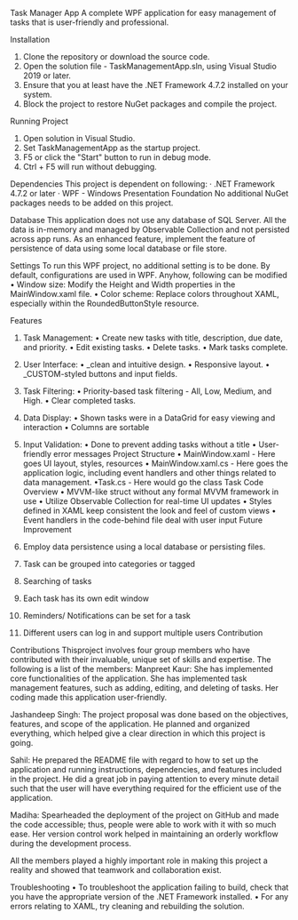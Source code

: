 Task Manager App
A complete WPF application for easy management of tasks that is user-friendly and professional.

Installation
1. Clone the repository or download the source code.
2. Open the solution file - TaskManagementApp.sln, using Visual Studio 2019 or later.
3. Ensure that you at least have the .NET Framework 4.7.2 installed on your system.
4. Block the project to restore NuGet packages and compile the project.

Running Project
1. Open solution in Visual Studio.
2. Set TaskManagementApp as the startup project.
3. F5 or click the "Start" button to run in debug mode.
4. Ctrl + F5 will run without debugging.

Dependencies
This project is dependent on following:
· .NET Framework 4.7.2 or later
· WPF - Windows Presentation Foundation
No additional NuGet packages needs to be added on this project.

Database
This application does not use any database of SQL Server. All the data is in-memory and managed by Observable Collection<Task> and not persisted across app runs. As an enhanced feature, implement the feature of persistence of data using some local database or file store.

Settings
To run this WPF project, no additional setting is to be done.
 By default, configurations are used in WPF. 
Anyhow, following can be modified
• Window size: Modify the Height and Width properties in the MainWindow.xaml file.
• Color scheme: Replace colors throughout XAML, especially within the RoundedButtonStyle resource.

Features

1. Task Management:
• Create new tasks with title, description, due date, and priority.
• Edit existing tasks.
• Delete tasks.
• Mark tasks complete.

2. User Interface:
• _clean and intuitive design.
• Responsive layout.
• _CUSTOM-styled buttons and input fields.

3. Task Filtering:
• Priority-based task filtering - All, Low, Medium, and High.
• Clear completed tasks.

4. Data Display:
• Shown tasks were in a DataGrid for easy viewing and interaction 
• Columns are sortable
 5. Input Validation: 
• Done to prevent adding tasks without a title 
• User-friendly error messages Project Structure
 • MainWindow.xaml - Here goes UI layout, styles, resources 
• MainWindow.xaml.cs - Here goes the application logic, including event handlers and other things related to data management. 
•Task.cs - Here would go the class Task
 Code Overview
 • MVVM-like struct without any formal MVVM framework in use 
 • Utilize Observable Collection<Task> for real-time UI updates
• Styles defined in XAML keep consistent the look and feel of custom views 
• Event handlers in the code-behind file deal with user input
 Future Improvement
1.	Employ data persistence using a local database or persisting files.
2.	Task can be grouped into categories or tagged
3.	 Searching of tasks
4.	Each task has its own edit window
5.	Reminders/ Notifications can be set for a task
6.	Different users can log in and support multiple users Contribution

Contributions
Thisproject involves four group members who have contributed with their invaluable, unique set of skills and expertise.
 The following is a list of the members:
 Manpreet Kaur:  She has implemented core functionalities of the application. She has implemented task management features, such as adding, editing, and deleting of tasks. Her coding made this application user-friendly.

Jashandeep Singh: The project proposal was done based on the objectives, features, and scope of the application. He planned and organized everything, which helped give a clear direction in which this project is going.

Sahil: He prepared the README file with regard to how to set up the application and running instructions, dependencies, and features included in the project. He did a great job in paying attention to every minute detail such that the user will have everything required for the efficient use of the application.

Madiha: Spearheaded the deployment of the project on GitHub and made the code accessible; thus, people were able to work with it with so much ease. Her version control work helped in maintaining an orderly workflow during the development process.

All the members played a highly important role in making this project a reality and showed that teamwork and collaboration exist.

Troubleshooting
• To troubleshoot the application failing to build, check that you have the appropriate version of the .NET Framework installed.
• For any errors relating to XAML, try cleaning and rebuilding the solution.

